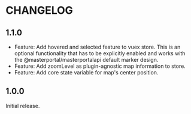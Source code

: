 # CHANGELOG

## 1.1.0

- Feature: Add hovered and selected feature to vuex store. This is an optional functionality that has to be explicitly enabled and works with the @masterportal/masterportalapi default marker design.
- Feature: Add zoomLevel as plugin-agnostic map information to store.
- Feature: Add core state variable for map's center position.

## 1.0.0

Initial release.
